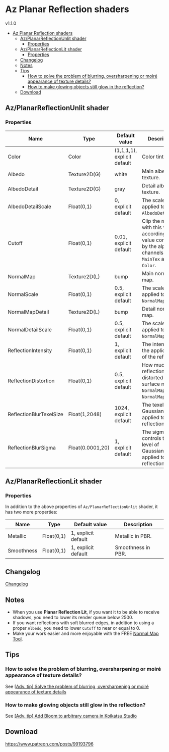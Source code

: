 # Az Planar Reflection shaders
v1.1.0

- [Az Planar Reflection shaders](#az-planar-reflection-shaders)
  - [Az/PlanarReflectionUnlit shader](#azplanarreflectionunlit-shader)
    - [Properties](#properties)
  - [Az/PlanarReflectionLit shader](#azplanarreflectionlit-shader)
    - [Properties](#properties-1)
  - [Changelog](#changelog)
  - [Notes](#notes)
  - [Tips](#tips)
    - [How to solve the problem of blurring, oversharpening or moiré appearance of texture details?](#how-to-solve-the-problem-of-blurring-oversharpening-or-moiré-appearance-of-texture-details)
    - [How to make glowing objects still glow in the reflection?](#how-to-make-glowing-objects-still-glow-in-the-reflection)
  - [Download](#download)

## Az/PlanarReflectionUnlit shader
### Properties
| Name                    | Type             | Default value               | Description                                                                                                   |
| ----------------------- | ---------------- | --------------------------- | ------------------------------------------------------------------------------------------------------------- |
| Color                   | Color            | (1,1,1,1), explicit default | Color tint.                                                                                                   |
| Albedo                  | Texture2D(G)     | white                       | Main albedo texture.                                                                                          |
| AlbedoDetail            | Texture2D(G)     | gray                        | Detail albedo texture.                                                                                        |
| AlbedoDetailScale       | Float(0,1)       | 0, explicit default         | The scale applied to `AlbedoDetail`.                                                                          |
| Cutoff                  | Float(0,1)       | 0.01, explicit default      | Clip the mesh with this value according to the value computed by the alpha channels of `MainTex` and `Color`. |
| NormalMap               | Texture2D(L)     | bump                        | Main normal map.                                                                                              |
| NormalScale             | Float(0,1)       | 0.5, explicit default       | The scale applied to `NormalMap`.                                                                             |
| NormalMapDetail         | Texture2D(L)     | bump                        | Detail normal map.                                                                                            |
| NormalDetailScale       | Float(0,1)       | 0.5, explicit default       | The scale applied to `NormalMapDetail`.                                                                       |
| ReflectionIntensity     | Float(0,1)       | 1, explicit default         | The intensity of the application of the reflection.                                                           |
| ReflectionDistortion    | Float(0,1)       | 0.5, explicit default       | How much the reflection is distorted by surface normals `NormalMap` and `NormalMapDetail`.                    |
| ReflectionBlurTexelSize | Float(1,2048)    | 1024, explicit default      | The texel size of Gaussian blur applied to the reflection.                                                    |
| ReflectionBlurSigma     | Float(0.0001,20) | 1, explicit default         | The sigma controls the level of Gaussian blur applied to the reflection.                                      |

## Az/PlanarReflectionLit shader
### Properties
In addition to the above properties of `Az/PlanarReflectionUnlit` shader, it has two more properties:

| Name       | Type       | Default value       | Description        |
| ---------- | ---------- | ------------------- | ------------------ |
| Metallic   | Float(0,1) | 1, explicit default | Metallic in PBR.   |
| Smoothness | Float(0,1) | 1, explicit default | Smoothness in PBR. |

## Changelog
[Changelog](CHANGELOG.md)

## Notes
- When you use **Planar Reflection Lit**, if you want it to be able to receive shadows, you need to lower its render queue below 2500.
- If you want reflections with soft blurred edges, in addition to using a proper `Albedo`, you need to lower `Cutoff` to near or equal to 0.
- Make your work easier and more enjoyable with the FREE [Normal Map Tool](https://www.patreon.com/posts/99107961).

## Tips
### How to solve the problem of blurring, oversharpening or moiré appearance of texture details?
See  [[Adv. tip] Solve the problem of blurring, oversharpening or moiré appearance of texture details](https://discord.com/channels/1122523329430048911/1212062837997051944)
### How to make glowing objects still glow in the reflection?
See  [[Adv. tip] Add Bloom to arbitrary camera in Koikatsu Studio](https://discord.com/channels/1122523329430048911/1197373266571034655)

## Download
https://www.patreon.com/posts/99193796